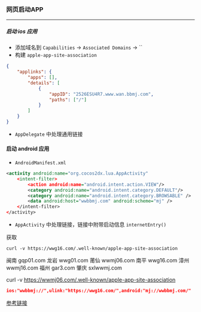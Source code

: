 ### 网页启动APP

---
##### 启动 ios 应用

* 添加域名到 `Capabilities` -> `Associated Domains` -> ``
* 构建 `apple-app-site-association`
```json
{
    "applinks": {
        "apps": [],
        "details": [
            {
                "appID": "2526ESU4R7.www.wan.bbmj.com",
                "paths": ["/"]
            }
        ]
    }
}
```
* `AppDelegate` 中处理通用链接

#### 启动 android 应用

* `AndroidManifest.xml`
```xml
<activity android:name="org.cocos2dx.lua.AppActivity"
	<intent-filter>
		<action android:name="android.intent.action.VIEW"/>
		<category android:name="android.intent.category.DEFAULT"/>
		<category android:name="android.intent.category.BROWSABLE" />
		<data android:host="wwbbmj.com" android:scheme="mj" />
	</intent-filter>
</activity>
```
* `AppActivity` 中处理链接，链接中附带启动信息 `internetEntry()`

获取
```
curl -v https://wwg16.com/.well-known/apple-app-site-association
```
闽南 gqp01.com
龙岩 wwg01.com
莆仙 wwmj06.com
南平 wwg16.com
漳州 wwmj16.com
福州 gar3.com
肇庆 sxlwwmj.com

curl -v https://wwmj06.com/.well-known/apple-app-site-association

```json
ios:"wwbbmj://",ulink:"https://wwg16.com/",android:"mj://wwbbmj.com/"
```

[参考链接][1]

[1]: https://juejin.im/entry/5912bc79128fe10058695526
